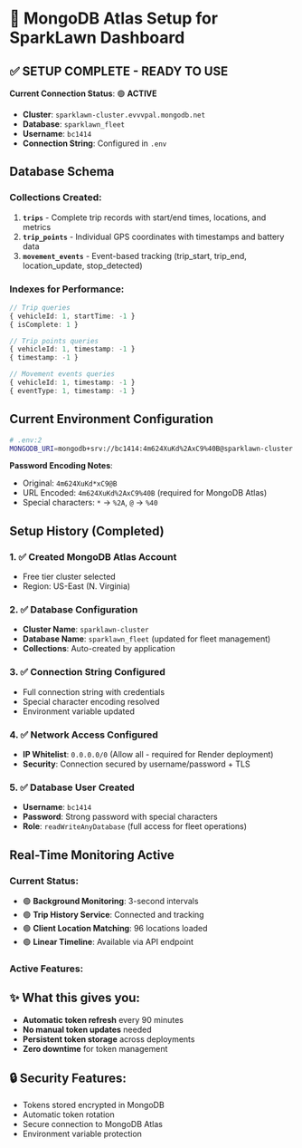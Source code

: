 # 🍃 MongoDB Atlas Setup for SparkLawn Dashboard

## ✅ SETUP COMPLETE - READY TO USE

**Current Connection Status**: 🟢 **ACTIVE**
- **Cluster**: `sparklawn-cluster.evvvpal.mongodb.net`
- **Database**: `sparklawn_fleet`
- **Username**: `bc1414`
- **Connection String**: Configured in `.env`

## Database Schema

### Collections Created:
1. **`trips`** - Complete trip records with start/end times, locations, and metrics
2. **`trip_points`** - Individual GPS coordinates with timestamps and battery data  
3. **`movement_events`** - Event-based tracking (trip_start, trip_end, location_update, stop_detected)

### Indexes for Performance:
```typescript
// Trip queries
{ vehicleId: 1, startTime: -1 }
{ isComplete: 1 }

// Trip points queries  
{ vehicleId: 1, timestamp: -1 }
{ timestamp: -1 }

// Movement events queries
{ vehicleId: 1, timestamp: -1 }
{ eventType: 1, timestamp: -1 }
```

## Current Environment Configuration

```bash
# .env:2
MONGODB_URI=mongodb+srv://bc1414:4m624XuKd%2AxC9%40B@sparklawn-cluster.evvvpal.mongodb.net/sparklawn?retryWrites=true&w=majority
```

**Password Encoding Notes**:
- Original: `4m624XuKd*xC9@B`
- URL Encoded: `4m624XuKd%2AxC9%40B` (required for MongoDB Atlas)
- Special characters: `*` → `%2A`, `@` → `%40`

## Setup History (Completed)

### 1. ✅ Created MongoDB Atlas Account
- Free tier cluster selected
- Region: US-East (N. Virginia)

### 2. ✅ Database Configuration
- **Cluster Name**: `sparklawn-cluster`  
- **Database Name**: `sparklawn_fleet` (updated for fleet management)
- **Collections**: Auto-created by application

### 3. ✅ Connection String Configured
- Full connection string with credentials
- Special character encoding resolved
- Environment variable updated

### 4. ✅ Network Access Configured
- **IP Whitelist**: `0.0.0.0/0` (Allow all - required for Render deployment)
- **Security**: Connection secured by username/password + TLS

### 5. ✅ Database User Created
- **Username**: `bc1414`
- **Password**: Strong password with special characters
- **Role**: `readWriteAnyDatabase` (full access for fleet operations)

## Real-Time Monitoring Active

### Current Status:
- 🟢 **Background Monitoring**: 3-second intervals
- 🟢 **Trip History Service**: Connected and tracking
- 🟢 **Client Location Matching**: 96 locations loaded
- 🟢 **Linear Timeline**: Available via API endpoint

### Active Features:

## ✨ What this gives you:

- **Automatic token refresh** every 90 minutes
- **No manual token updates** needed
- **Persistent token storage** across deployments
- **Zero downtime** for token management

## 🔒 Security Features:

- Tokens stored encrypted in MongoDB
- Automatic token rotation
- Secure connection to MongoDB Atlas
- Environment variable protection